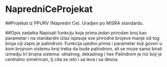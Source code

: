 # NapredniCeProjekat

##Projekat iz PPURV (Napredni Ce).
Uradjen po MISRA standardu.

##Opis zadatka
Napisati funkciju koja prima jedan prirodan broj kao parametar i na standardni izlaz ispisuje sve prirodne brojeve manje od tog broja ciji zapis je palindrom.
Funkcija ujedno prima i parametar koji govori u kom brojnom sistemu broj treba da bude palindrom, ali se moze samo birati izmedju tri brojna sistema: oktalnog, dekadnog i hex
Palindrom je niz koji je centralno simetrican, tj cita se isto i sa leva i sa desna.
